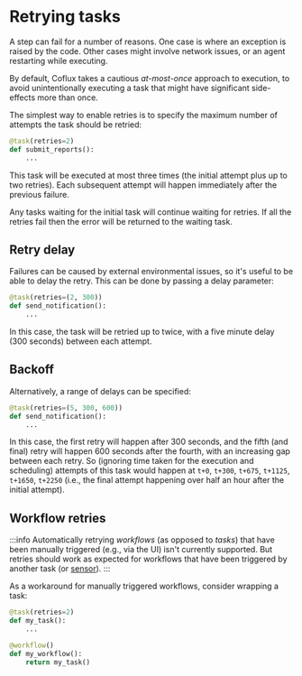 # Retrying tasks

A step can fail for a number of reasons. One case is where an exception is raised by the code. Other cases might involve network issues, or an agent restarting while executing.

By default, Coflux takes a cautious _at-most-once_ approach to execution, to avoid unintentionally executing a task that might have significant side-effects more than once.

The simplest way to enable retries is to specify the maximum number of attempts the task should be retried:

```python
@task(retries=2)
def submit_reports():
    ...
```

This task will be executed at most three times (the initial attempt plus up to two retries). Each subsequent attempt will happen immediately after the previous failure.

Any tasks waiting for the initial task will continue waiting for retries. If all the retries fail then the error will be returned to the waiting task.

## Retry delay

Failures can be caused by external environmental issues, so it's useful to be able to delay the retry. This can be done by passing a delay parameter:

```python
@task(retries=(2, 300))
def send_notification():
    ...
```

In this case, the task will be retried up to twice, with a five minute delay (300 seconds) between each attempt.

## Backoff

Alternatively, a range of delays can be specified:

```python
@task(retries=(5, 300, 600))
def send_notification():
    ...
```

In this case, the first retry will happen after 300 seconds, and the fifth (and final) retry will happen 600 seconds after the fourth, with an increasing gap between each retry. So (ignoring time taken for the execution and scheduling) attempts of this task would happen at `t+0`, `t+300`, `t+675`, `t+1125`, `t+1650`, `t+2250` (i.e., the final attempt happening over half an hour after the initial attempt).

## Workflow retries

:::info
Automatically retrying _workflows_ (as opposed to _tasks_) that have been manually triggered (e.g., via the UI) isn't currently supported. But retries should work as expected for workflows that have been triggered by another task (or [sensor](/sensors)).
:::

As a workaround for manually triggered workflows, consider wrapping a task:

```python
@task(retries=2)
def my_task():
    ...

@workflow()
def my_workflow():
    return my_task()
```
